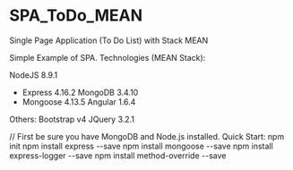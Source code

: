 # SPA_ToDo_MEAN
Single Page Application (To Do List) with Stack MEAN

Simple Example of SPA.
Technologies (MEAN Stack):

NodeJS 8.9.1
- Express 4.16.2
MongoDB 3.4.10
- Mongoose 4.13.5
Angular 1.6.4

Others:
Bootstrap v4
JQuery 3.2.1


// First be sure you have MongoDB and Node.js installed.
Quick Start: 
  npm init
  npm install express --save
  npm install mongoose --save
  npm install express-logger --save
  npm install method-override --save
